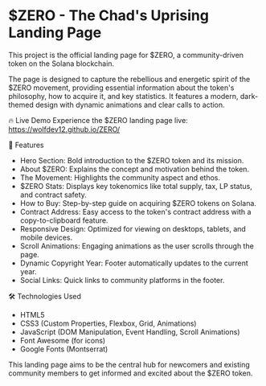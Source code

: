 # $ZERO - The Chad's Uprising Landing Page

This project is the official landing page for $ZERO, a community-driven token on the Solana blockchain.

The page is designed to capture the rebellious and energetic spirit of the $ZERO movement, providing essential information about the token's philosophy, how to acquire it, and key statistics. It features a modern, dark-themed design with dynamic animations and clear calls to action.

🔥 Live Demo
Experience the $ZERO landing page live:
https://wolfdev12.github.io/ZERO/

🚀 Features
- Hero Section: Bold introduction to the $ZERO token and its mission.
- About $ZERO: Explains the concept and motivation behind the token.
- The Movement: Highlights the community aspect and ethos.
- $ZERO Stats: Displays key tokenomics like total supply, tax, LP status, and contract safety.
- How to Buy: Step-by-step guide on acquiring $ZERO tokens on Solana.
- Contract Address: Easy access to the token's contract address with a copy-to-clipboard feature.
- Responsive Design: Optimized for viewing on desktops, tablets, and mobile devices.
- Scroll Animations: Engaging animations as the user scrolls through the page.
- Dynamic Copyright Year: Footer automatically updates to the current year.
- Social Links: Quick links to community platforms in the footer.

🛠️ Technologies Used
- HTML5
- CSS3 (Custom Properties, Flexbox, Grid, Animations)
- JavaScript (DOM Manipulation, Event Handling, Scroll Animations)
- Font Awesome (for icons)
- Google Fonts (Montserrat)

This landing page aims to be the central hub for newcomers and existing community members to get informed and excited about the $ZERO token.
